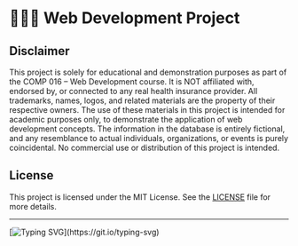 # 👨🏻‍💻 Web Development Project

## Disclaimer

This project is solely for educational and demonstration purposes as part of the COMP 016 – Web Development course. It is NOT affiliated with, endorsed by, or connected to any real health insurance provider. All trademarks, names, logos, and related materials are the property of their respective owners. The use of these materials in this project is intended for academic purposes only, to demonstrate the application of web development concepts. The information in the database is entirely fictional, and any resemblance to actual individuals, organizations, or events is purely coincidental. No commercial use or distribution of this project is intended.

## License

This project is licensed under the MIT License. See the [LICENSE](LICENSE) file for more details.

---
[![Typing SVG](https://readme-typing-svg.demolab.com?font=Source+Code+Pro&weight=600&size=16&pause=1000&color=39D353&center=true&vCenter=true&width=830&height=30&lines=Happy+coding!)](https://git.io/typing-svg)
